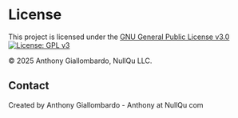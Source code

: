 # License

This project is licensed under the [GNU General Public License v3.0](LICENSE.md) [![License: GPL v3](https://img.shields.io/badge/License-GPLv3-blue.svg)](https://www.gnu.org/licenses/gpl-3.0)

© 2025 Anthony Giallombardo, NullQu LLC.

## Contact

Created by Anthony Giallombardo - Anthony at NullQu com
